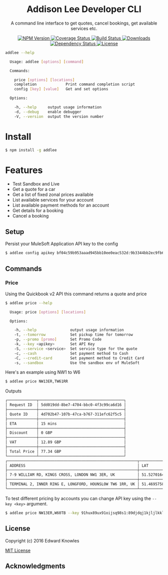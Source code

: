<h1 align="center">Addison Lee Developer CLI</h1>

<p align="center">
A command line interface to get quotes, cancel bookings, get available services etc.
</p>

<p align="center">
  <a href="https://npmjs.org/package/addlee">
    <img src="https://img.shields.io/npm/v/addlee.svg?style=flat-square"
         alt="NPM Version">
  </a>

  <a href="https://coveralls.io/r/eknowles/addlee">
    <img src="https://img.shields.io/coveralls/eknowles/addlee.svg?style=flat-square"
         alt="Coverage Status">
  </a>

  <a href="https://travis-ci.org/eknowles/addlee">
    <img src="https://img.shields.io/travis/eknowles/addlee/master.svg?style=flat-square"
         alt="Build Status">
  </a>

  <a href="https://npmjs.org/package/addlee">
    <img src="http://img.shields.io/npm/dm/addlee.svg?style=flat-square"
         alt="Downloads">
  </a>

  <a href="https://david-dm.org/eknowles/addlee.svg">
    <img src="https://david-dm.org/eknowles/addlee.svg?style=flat-square"
         alt="Dependency Status">
  </a>

  <a href="https://github.com/eknowles/addlee/blob/master/LICENSE">
    <img src="https://img.shields.io/npm/l/addlee.svg?style=flat-square"
         alt="License">
  </a>
</p>

```bash
addlee --help

  Usage: addlee [options] [command]

  Commands:

    price [options] [locations]
    completion             Print command completion script
    config [key] [value]   Get and set options

  Options:

    -h, --help     output usage information
    -d, --debug    enable debugger
    -V, --version  output the version number
```

# Install

```bash
$ npm install -g addlee
```

# Features

- Test Sandbox and Live
- Get a quote for a car
- Get a list of fixed zonal prices available
- List available services for your account
- List available payment methods for an account
- Get details for a booking
- Cancel a booking

## Setup

Persist your MuleSoft Application API key to the config

```bash
$ addlee config apikey bf04c59b953aaad945bb10ee0eac532d:9b3344bb2ec9fb643eecac8389d2521b
```

## Commands

### Price

Using the Quickbook v2 API this command returns a quote and price

```bash
$ addlee price --help

  Usage: price [options] [locations]

  Options:

    -h, --help               output usage information
    -t, --tomorrow           Set pickup time for tomorrow
    -p, --promo [promo]      Set Promo Code
    -k, --key <apikey>       Set API Key
    -S, --service <service>  Set service type for the quote
    -c, --cash               Set payment method to Cash
    -C, --credit-card        Set payment method to Credit Card
    -s, --sandbox            Use the sandbox env of MuleSoft
```

Here's an example using NW1 to W6

```bash
$ addlee price NW13ER,TW61RR
```

Outputs

```bash
┌─────────────┬──────────────────────────────────────┐
│ Request ID  │ 5dd019dd-8be7-4704-bbc0-4f3c99ca6d16 │
├─────────────┼──────────────────────────────────────┤
│ Quote ID    │ 4d702b47-107b-47ca-b767-311efc62f5c5 │
├─────────────┼──────────────────────────────────────┤
│ ETA         │ 15 mins                              │
├─────────────┼──────────────────────────────────────┤
│ Discount    │ 0 GBP                                │
├─────────────┼──────────────────────────────────────┤
│ VAT         │ 12.89 GBP                            │
├─────────────┼──────────────────────────────────────┤
│ Total Price │ 77.34 GBP                            │
└─────────────┴──────────────────────────────────────┘
┌──────────────────────────────────────────────────────────┬───────────────────┬────────────┬────────┐
│ ADDRESS                                                  │ LAT               │ LONG       │ SOURCE │
├──────────────────────────────────────────────────────────┼───────────────────┼────────────┼────────┤
│ 7-9 WILLIAM RD, KINGS CROSS, LONDON NW1 3ER, UK          │ 51.52701649999999 │ -0.1393921 │ GOOGLE │
├──────────────────────────────────────────────────────────┼───────────────────┼────────────┼────────┤
│ TERMINAL 2, INNER RING E, LONGFORD, HOUNSLOW TW6 1RR, UK │ 51.46957580000001 │ -0.4496072 │ GOOGLE │
└──────────────────────────────────────────────────────────┴───────────────────┴────────────┴────────┘
```

To test different pricing by accounts you can change API key using the `--key <key>` argument.

```bash
$ addlee price NW13ER,W60TB --key 91hux89ux91oijsq98s1:89djdqj1kjljlkkldoi990
```

## License

Copyright (c) 2016 Edward Knowles

[MIT License](http://en.wikipedia.org/wiki/MIT_License)

## Acknowledgments
